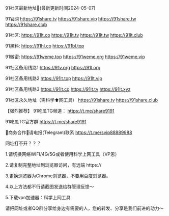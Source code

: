 91社区最新地址👋(最新更新时间2024-05-07)

91官网 https://91share.tv https://91share.vip https://91share.tw https://91share.club

91社区: https://91lt.co https://91lt.tv https://91lt.tw https://91lt.club

91黑料: https://91hl.co https://91bl.top

91微密: https://91weme.top https://91weme.org https://91weme.vip

91社区备用线路1 https://91v.org https://91l.org

91社区备用线路2 https://91lt.top https://91lt.vip 

91社区备用线路3 https://91lt.co https://91lt.tv https://91lt.xyz

91社区永久地址（需科学⬆️网工具） https://91share.tv https://91share.club

【强烈推荐】 91吃瓜TG频道： https://t.me/share9191

91吃瓜TG官方群 https://t.me/share9191

🤝商务合作🤝请电报(Telegram)联系 https://t.me/svip88889988

网址打不开？？？

1.请切换网络WIFI/4G/5G或者使用科学上网工具（VP恩）

2.请复制完整地址到浏览器访问，有远端 https://

3.更换浏览器为Chrome浏览器，不要用百度浏览器。

4.以上方法都不行请截图发送给群管理反馈～

5.下载vpn加速器：科学上网工具

请把网址或者QQ群分享给身边有需要的人，您的转发、分享是我们前进的动力～

